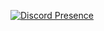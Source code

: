 [![Discord Presence](https://lanyard-profile-readme.vercel.app/api/852650264392761355?theme=light&bg=809ecf&animated=false&hideDiscrim=true&borderRadius=30px)](https://discord.com/users/852650264392761355)
